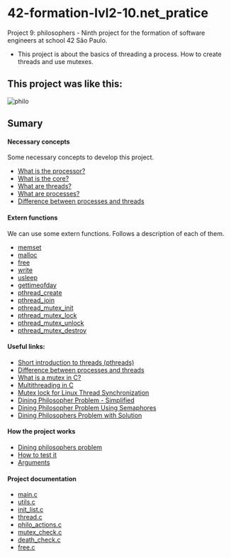# 42-formation-lvl2-10.net_pratice

Project 9: philosophers - Ninth project for the formation of software engineers at school 42 São Paulo.

- This project is about the basics of threading a process. How to create threads and use mutexes.

## This project was like this:
![philo](https://user-images.githubusercontent.com/83036509/195736506-28f72fd7-3b88-48f3-8b93-01e2c5648938.gif)

## Sumary

#### Necessary concepts

Some necessary concepts to develop this project.

- [What is the processor?](readmes/necessary_concepts.md)
- [What is the core?](readmes/necessary_concepts.md)
- [What are threads?](readmes/necessary_concepts.md)
- [What are processes?](readmes/necessary_concepts.md)
- [Difference between processes and threads](readmes/necessary_concepts.md)

#### Extern functions

We can use some extern functions. Follows a description of each of them.

- [memset](readmes/extern_functions.md)
- [malloc](readmes/extern_functions.md)
- [free](readmes/extern_functions.md)
- [write](readmes/extern_functions.md)
- [usleep](readmes/extern_functions.md)
- [gettimeofday](readmes/extern_functions.md)
- [pthread_create](readmes/extern_functions.md)
- [pthread_join](readmes/extern_functions.md)
- [pthread_mutex_init](readmes/extern_functions.md)
- [pthread_mutex_lock](readmes/extern_functions.md)
- [pthread_mutex_unlock](readmes/extern_functions.md)
- [pthread_mutex_destroy](readmes/extern_functions.md)

#### Useful links:

- [Short introduction to threads (pthreads)](https://youtu.be/d9s_d28yJq0)
- [Difference between processes and threads](https://youtu.be/IKG1P4rgm54)
- [What is a mutex in C?](https://youtu.be/oq29KUy29iQ)
- [Multithreading in C](https://www.geeksforgeeks.org/multithreading-c-2/)
- [Mutex lock for Linux Thread Synchronization](https://www.geeksforgeeks.org/mutex-lock-for-linux-thread-synchronization/#:~:text=A%20Mutex%20is%20a%20lock,the%20locked%20region%20of%20code.)
- [Dining Philosopher Problem - Simplified](https://youtu.be/VSkvwzqo-Pk)
- [Dining Philosopher Problem Using Semaphores](https://www.geeksforgeeks.org/dining-philosopher-problem-using-semaphores/)
- [Dining Philosophers Problem with Solution](https://youtu.be/NbwbQQB7xNQ)

#### How the project works

- [Dining philosophers problem](readmes/how_the_project_works.md)
- [How to test it](readmes/how_the_project_works.md)
- [Arguments](readmes/how_the_project_works.md)

#### Project documentation
- [main.c](readmes/main.md)
- [utils.c](readmes/utils.md)
- [init_list.c](readmes/init_list.md)
- [thread.c](readmes/thread.md)
- [philo_actions.c](readmes/philo_actions.md)
- [mutex_check.c](readmes/thread.md)
- [death_check.c](readmes/death_check.md)
- [free.c](readmes/free.md)
